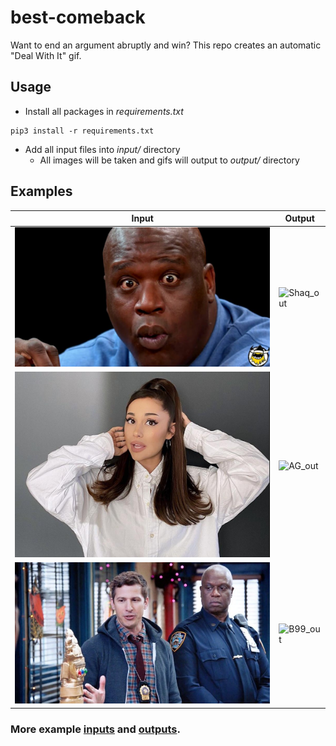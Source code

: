# best-comeback

Want to end an argument abruptly and win? This repo creates an automatic "Deal With It" gif.

## Usage

- Install all packages in _requirements.txt_

```
pip3 install -r requirements.txt
```

- Add all input files into _input/_ directory
  - All images will be taken and gifs will output to _output/_ directory

## Examples

| Input                    | Output                    |
| ------------------------ | ------------------------- |
| ![Shaq_in](input/1.jpeg) | ![Shaq_out](output/1.gif) |
| ![AG_in](input/8.jpg)    | ![AG_out](output/8.gif)   |
| ![B99_in](input/10.jpeg) | ![B99_out](output/10.gif) |

### More example [inputs](input/) and [outputs](output/).
